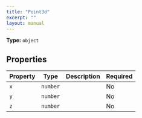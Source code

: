 ```yaml
---
title: "Point3d"
excerpt: ""
layout: manual
---
```



**Type:** `object`






## Properties

| Property | Type | Description | Required |
|----------|------|-------------|----------|
| `x` |`number`|  | No |
| `y` |`number`|  | No |
| `z` |`number`|  | No |


